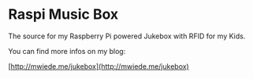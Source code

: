 # Raspi Music Box
The source for my Raspberry Pi powered Jukebox with RFID for my Kids.

You can find more infos on my blog:

[http://mwiede.me/jukebox](http://mwiede.me/jukebox)
